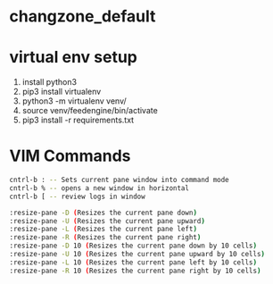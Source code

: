 # changzone_default

# virtual env setup
1. install python3
2. pip3 install virtualenv
3. python3 -m virtualenv venv/<project>
4. source venv/feedengine/bin/activate
5. pip3 install -r requirements.txt

# VIM Commands
```bash
cntrl-b : -- Sets current pane window into command mode
cntrl-b % -- opens a new window in horizontal
cntrl-b [ -- review logs in window

:resize-pane -D (Resizes the current pane down)
:resize-pane -U (Resizes the current pane upward)
:resize-pane -L (Resizes the current pane left)
:resize-pane -R (Resizes the current pane right)
:resize-pane -D 10 (Resizes the current pane down by 10 cells)
:resize-pane -U 10 (Resizes the current pane upward by 10 cells)
:resize-pane -L 10 (Resizes the current pane left by 10 cells)
:resize-pane -R 10 (Resizes the current pane right by 10 cells)

```
